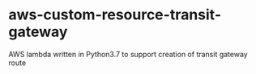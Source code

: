 # aws-custom-resource-transit-gateway
AWS lambda written in Python3.7 to support creation of transit gateway route

